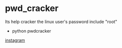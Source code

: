 # pwd_cracker
Its help cracker the linux user's password include "root" 

* python pwdcracker

<a href="https://www.instagram.com/jutrmraja/">instagram</a>
